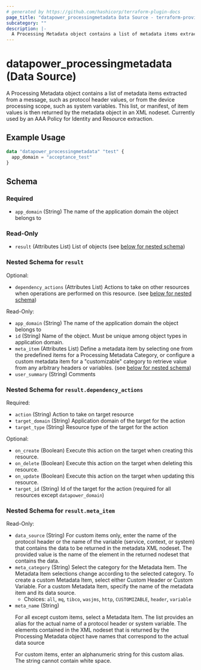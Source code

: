 ```yaml
---
# generated by https://github.com/hashicorp/terraform-plugin-docs
page_title: "datapower_processingmetadata Data Source - terraform-provider-datapower"
subcategory: ""
description: |-
  A Processing Metadata object contains a list of metadata items extracted from a message, such as protocol header values, or from the device processing scope, such as system variables. This list, or manifest, of item values is then returned by the metadata object in an XML nodeset. Currently used by an AAA Policy for Identity and Resource extraction.
---
```


# datapower_processingmetadata (Data Source)

A Processing Metadata object contains a list of metadata items extracted from a message, such as protocol header values, or from the device processing scope, such as system variables. This list, or manifest, of item values is then returned by the metadata object in an XML nodeset. Currently used by an AAA Policy for Identity and Resource extraction.

## Example Usage

```terraform
data "datapower_processingmetadata" "test" {
  app_domain = "acceptance_test"
}
```

<!-- schema generated by tfplugindocs -->
## Schema

### Required

- `app_domain` (String) The name of the application domain the object belongs to

### Read-Only

- `result` (Attributes List) List of objects (see [below for nested schema](#nestedatt--result))

<a id="nestedatt--result"></a>
### Nested Schema for `result`

Optional:

- `dependency_actions` (Attributes List) Actions to take on other resources when operations are performed on this resource. (see [below for nested schema](#nestedatt--result--dependency_actions))

Read-Only:

- `app_domain` (String) The name of the application domain the object belongs to
- `id` (String) Name of the object. Must be unique among object types in application domain.
- `meta_item` (Attributes List) Define a metadata item by selecting one from the predefined items for a Processing Metadata Category, or configure a custom metadata item for a "customizable" category to retrieve value from any arbitrary headers or variables. (see [below for nested schema](#nestedatt--result--meta_item))
- `user_summary` (String) Comments

<a id="nestedatt--result--dependency_actions"></a>
### Nested Schema for `result.dependency_actions`

Required:

- `action` (String) Action to take on target resource
- `target_domain` (String) Application domain of the target for the action
- `target_type` (String) Resource type of the target for the action

Optional:

- `on_create` (Boolean) Execute this action on the target when creating this resource.
- `on_delete` (Boolean) Execute this action on the target when deleting this resource.
- `on_update` (Boolean) Execute this action on the target when updating this resource.
- `target_id` (String) Id of the target for the action (required for all resources except `datapower_domain`)


<a id="nestedatt--result--meta_item"></a>
### Nested Schema for `result.meta_item`

Read-Only:

- `data_source` (String) For custom items only, enter the name of the protocol header or the name of the variable (service, context, or system) that contains the data to be returned in the metadata XML nodeset. The provided value is the name of the element in the returned nodeset that contains the data.
- `meta_category` (String) Select the category for the Metadata Item. The Metadata Item selections change according to the selected category. To create a custom Metadata Item, select either Custom Header or Custom Variable. For a custom Metadata Item, specify the name of the metadata item and its data source.
  - Choices: `all`, `mq`, `tibco`, `wasjms`, `http`, `CUSTOMIZABLE`, `header`, `variable`
- `meta_name` (String) <p>For all except custom items, select a Metadata Item. The list provides an alias for the actual name of a protocol header or system variable. The elements contained in the XML nodeset that is returned by the Processing Metadata object have names that correspond to the actual data source</p><p>For custom items, enter an alphanumeric string for this custom alias. The string cannot contain white space.</p>
